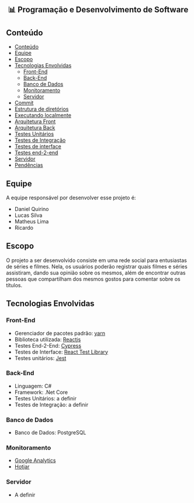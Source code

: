 <h2 align="center">📊 Programação e Desenvolvimento de Software</h2>

## Conteúdo
- [Conteúdo](#conteúdo)
- [Equipe](#equipe)
- [Escopo](#escopo)
- [Tecnologias Envolvidas](#tecnologia-envolvida)
  - [Front-End](#front-end)
  - [Back-End](#back-end)
  - [Banco de Dados](#banco-de-dados)
  - [Monitoramento](#monitoramento)
  - [Servidor](#servidor)
- [Commit](#commit)
- [Estrutura de diretórios](#estrutura-de-diretórios)
- [Executando localmente](#executando-localmente)
- [Arquitetura Front](#arquitetura-front)
- [Arquitetura Back](#arquitetura-das-apis)
- [Testes Unitários](#testes-ubitarios)
- [Testes de Integração](#testes-de-integracao)
- [Testes de interface](#testes-de-interface)
- [Testes end-2-end](#testes-de-interface)
- [Servidor](#servidor-e-armazenamento-de-arquivos)
- [Pendências](#pendências)

## Equipe
A equipe responsável por desenvolver esse projeto é:
- Daniel Quirino
- Lucas Silva
- Matheus Lima
- Ricardo

## Escopo
O projeto a ser desenvolvido consiste em uma rede social para entusiastas de séries e filmes. Nela, os usuários poderão registrar quais filmes e séries assistiram, dando sua opinião sobre os mesmos, além de encontrar outras pessoas que compartilham dos mesmos gostos para comentar sobre os títulos.

## Tecnologias Envolvidas

### Front-End
- Gerenciador de pacotes padrão: [yarn](https://yarnpkg.com/)
- Biblioteca utilizada: [Reactjs](https://pt-br.reactjs.org/)
- Testes End-2-End: [Cypress](https://www.cypress.io/)
- Testes de Interface: [React Test Library](https://testing-library.com/docs/react-testing-library)
- Testes unitários: [Jest](https://jestjs.io/)

### Back-End
- Linguagem: C#
- Framework: .Net Core
- Testes Unitários: a definir
- Testes de Integração: a definir

### Banco de Dados
- Banco de Dados: PostgreSQL

### Monitoramento
- [Google Analytics](https://analytics.google.com/)
- [Hotjar](https://www.hotjar.com/)

### Servidor
- A definir


